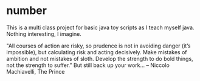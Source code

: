 # number

This is a multi class project for basic java toy scripts as I teach myself java.  Nothing interesting, I imagine.



"All courses of action are risky, so prudence is not in avoiding danger (it’s impossible), but calculating risk and acting decisively. Make mistakes of ambition and not mistakes of sloth. Develop the strength to do bold things, not the strength to suffer.”   But still back up your work...
– Niccolo Machiavelli, The Prince